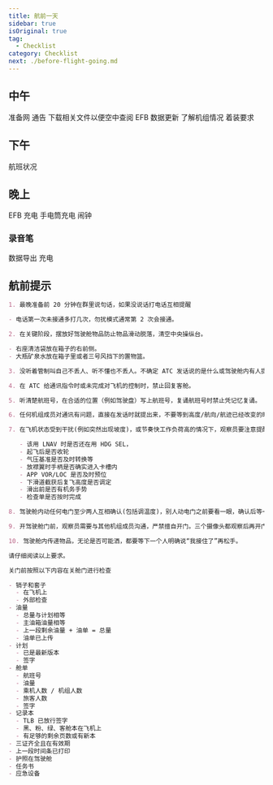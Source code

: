 ```yaml
---
title: 航前一天
sidebar: true
isOriginal: true
tag:
  - Checklist
category: Checklist
next: ./before-flight-going.md
---
```


## 中午

<MyChecklistItem itemID="prepare-net">
  准备网
</MyChecklistItem>
<MyChecklistItem itemID="announce">
  通告
</MyChecklistItem>
<MyChecklistItem itemID="download-files">
  下载相关文件以便空中查阅
</MyChecklistItem>
<MyChecklistItem itemID="efb-data-update">
  EFB 数据更新
</MyChecklistItem>
<MyChecklistItem itemID="know-crew">
  了解机组情况
</MyChecklistItem>
<MyChecklistItem itemID="clothing">
  着装要求
</MyChecklistItem>

## 下午

<MyChecklistItem itemID="flight-status">
  航班状况
</MyChecklistItem>

## 晚上

<MyChecklistItem itemID="efb-charge">
  EFB 充电
</MyChecklistItem>
<MyChecklistItem itemID="flashlight-charge">
  手电筒充电
</MyChecklistItem>
<MyChecklistItem itemID="alarm">
  闹钟
</MyChecklistItem>

### 录音笔

<MyChecklistItem itemID="recorder-data-export">
  数据导出
</MyChecklistItem>
<MyChecklistItem itemID="recorder-charge">
  充电
</MyChecklistItem>

## 航前提示

```markdown
1. 最晚准备前 20 分钟在群里说句话，如果没说话打电话互相提醒

- 电话第一次未接通多打几次，勿扰模式通常第 2 次会接通。

2. 在关键阶段，摆放好驾驶舱物品防止物品滑动脱落，清空中央操纵台。

- 右座清洁袋放在箱子的右前侧。
- 大瓶矿泉水放在箱子里或者三号风挡下的置物篮。

3. 没听着管制叫自己不丢人、听不懂也不丢人。不确定 ATC 发话说的是什么或驾驶舱内有人提出没听懂，不要回复 ATC，或者直接 say again(建议不带航班号)。严禁已读乱回。

4. 在 ATC 给通讯指令时或未完成对飞机的控制时，禁止回复客舱。

5. 听清楚航班号，在合适的位置（例如驾驶盘）写上航班号，复诵航班号时禁止凭记忆复诵。

6. 任何机组成员对通讯有问题，直接在发话时就提出来，不要等到高度/航向/航迹已经改变的时候再提出。

7. 在飞机状态受到干扰(例如突然出现坡度)，或节奏快工作负荷高的情况下，观察员要注意提醒程序，三人的注意力不要都放在一件事上，例如

   - 该用 LNAV 时是否还在用 HDG SEL，
   - 起飞后是否收轮
   - 气压基准是否及时转换等
   - 放襟翼时手柄是否确实进入卡槽内
   - APP VOR/LOC 是否及时预位
   - 下滑道截获后复飞高度是否调定
   - 滑出前是否有机务手势
   - 检查单是否按时完成

8. 驾驶舱内动任何电门至少两人互相确认(包括调温度)，别人动电门之前要看一眼，确认后等一秒再动。如果来不及互相确认，则自己必须确保动的是对的，再跟其他人沟通。

9. 开驾驶舱门前，观察员需要与其他机组成员沟通，严禁擅自开门。三个摄像头都观察后再开门。

10. 驾驶舱内传递物品，无论是否可能洒，都要等下一个人明确说“我接住了”再松手。

请仔细阅读以上要求。
```

```markdown
关门前按照以下内容在关舱门进行检查

- 销子和套子
  - 在飞机上
  - 外部检查
- 油量
  - 总量与计划相等
  - 主油箱油量相等
  - 上一段剩余油量 + 油单 = 总量
  - 油单已上传
- 计划
  - 已是最新版本
  - 签字
- 舱单
  - 航班号
  - 油量
  - 乘机人数 / 机组人数
  - 旅客人数
  - 签字
- 记录本
  - TLB 已放行签字
  - 黑、粉、绿、客舱本在飞机上
  - 有足够的剩余页数或有新本
- 三证齐全且在有效期
- 上一段时间条已打印
- 护照在驾驶舱
- 任务书
- 应急设备
```
